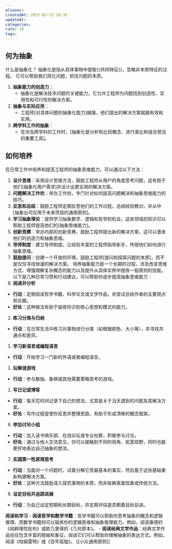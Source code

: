 ```yaml
---
aliases: 
createdAt: 2025-03-23 20:35
updateAt: 
categories: 
rate: 10
tags:
---
```

## 何为抽象
什么是抽象化？ 抽象化是指从具体事物中提取{{共同特征}}，忽略非本质特征的过程。 它可以帮助我们简化问题，抓住问题的本质。
1. **抽象能力的创造力**：
   - 抽象化是解决技术问题的关键能力，它允许工程师为问题找到创造性、实用性和可行性的解决方案。
2. **抽象与实际应用**：
   - 工程师[对具体问题的抽象化能力]越强，他们提出的解决方案就越有效和实用。
3. **跨学科工作的抽象**：
   - 在涉及跨学科的工作时，[抽象化是分析和比较概念、进行类比和组合想法的重要工具]。
## 如何培养
在日常工作中培养和提高工程师的抽象思维能力，可以通过以下方法：
1. **设计思维**：采用设计思维方法，鼓励工程师从用户的角度思考问题，这有助于他们[抽象化用户需求]并设计出更实用的解决方案。
2. **问题解决工作坊**：举办工作坊，专门针对如何提高问题解决和抽象思维能力的技巧。
3. **反思和总结**：鼓励工程师定期反思他们的工作过程，总结经验教训，并从中[抽象出可应用于未来项目的通用原则]。
4. **学习抽象理论**：提供学习抽象数学、逻辑和哲学的机会，这些领域的知识可以帮助工程师提高他们的[抽象思维能力]。
5. **创新竞赛**：举办内部的创新竞赛，鼓励工程师提出新的解决方案，这可以激发他们的创造力和抽象思维。
6. **导师制度**：建立导师制度，让经验丰富的工程师指导新手，传授他们如何进行抽象思维。
7. **鼓励提问**：创建一个开放的环境，鼓励工程师[提问和探索问题的本质]，而不是仅仅寻找快速的解决方案。
培养抽象能力是一个长期的过程，涉及改变思维方式、增强理解复杂概念的能力以及提升从具体实例中提炼一般原则的技能。以下是几种日常习惯和行动建议，可以帮助你逐步提高抽象思维能力：
 8. **阅读并分析**
- **行动**：定期阅读哲学书籍、科学论文或文学作品，并尝试总结作者的主要观点和论据。
- **好处**：这种做法有助于锻炼你识别核心思想和模式的能力。
2. **练习分类与归纳**
- **行动**：在日常生活中练习对事物进行分类（如根据颜色、大小等），并寻找共通点和差异。
1. **学习新语言或编程语言**
- **行动**：开始学习一门新的外语或者编程语言。
1. **玩解谜游戏**
- **行动**：参与数独、象棋或其他需要策略思考的游戏。
1. **写日记或博客**
- **行动**：每天花时间记录下自己的想法，尤其是关于当天遇到的问题及其解决方案。
- **好处**：写作过程促使你反思并整理思路，有助于形成清晰的概念框架。
6. **参加讨论小组**
- **行动**：加入读书俱乐部、在线论坛或专业社群，积极参与讨论。
- **好处**：通过与他人交流意见，你可以接触到不同的视角，拓宽视野，同时也能更好地表达自己抽象的想法。
7. **实践第一性原理思考**
- **行动**：当面对一个问题时，试着分解它至最基本的事实，然后基于这些基础重新构建解决方案。
- **好处**：这种方法鼓励深入探究事物的本质，而非依赖表面现象或传统方法。
8. **设定目标并追踪进展**
- **行动**：为自己设定短期和长期目标，并定期评估是否朝着目标前进。

**阅读和学习** - **阅读哲学和数学书籍**：哲学书籍可以帮助你思考抽象的概念和逻辑推理，而数学书籍则可以锻炼你的逻辑思维和抽象推理能力。例如，阅读康德的《纯粹理性批判》或欧几里得的《几何原本》。 - **阅读经典文学作品**：经典文学作品往往包含丰富的隐喻和象征，阅读它们可以帮助你理解抽象的表达方式。例如，阅读《哈姆雷特》或《百年孤独》。 
[[小众通用原则]]